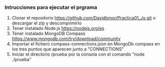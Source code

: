 ### Intrucciones para ejecutar el prgrama

1. Clonar el repositorio https://github.com/Davidbmor/Practica01_Js.git o descargar el zip y descomprimirlo
2. Tener instalado Node.js https://nodejs.org/es 
3. Tener instalado MongoDB Compass https://www.mongodb.com/try/download/community
4. Importar el fichero compass-connections.json en MongoDb compass en los tres puntos que aparecen junto a "CONNECTIONS"
5. Iniciar el directorio /prueba por la consola con el comando "node ./prueba"
